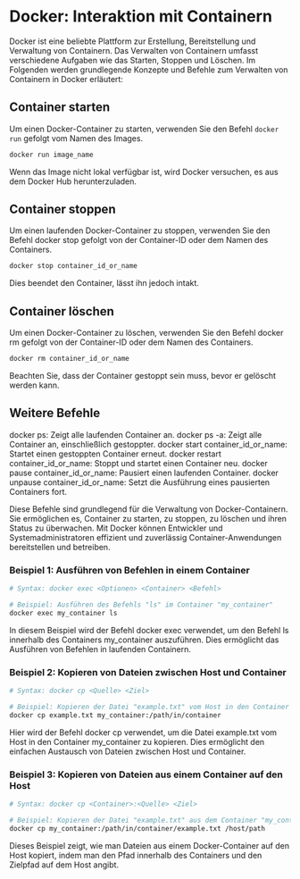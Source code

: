 # Docker: Interaktion mit Containern

Docker ist eine beliebte Plattform zur Erstellung, Bereitstellung und Verwaltung von Containern. Das Verwalten von Containern umfasst verschiedene Aufgaben wie das Starten, Stoppen und Löschen. Im Folgenden werden grundlegende Konzepte und Befehle zum Verwalten von Containern in Docker erläutert:

## Container starten

Um einen Docker-Container zu starten, verwenden Sie den Befehl `docker run` gefolgt vom Namen des Images.

```bash
docker run image_name
```

Wenn das Image nicht lokal verfügbar ist, wird Docker versuchen, es aus dem Docker Hub herunterzuladen.

## Container stoppen
Um einen laufenden Docker-Container zu stoppen, verwenden Sie den Befehl docker stop gefolgt von der Container-ID oder dem Namen des Containers.

```bash
docker stop container_id_or_name
```

Dies beendet den Container, lässt ihn jedoch intakt.

## Container löschen
Um einen Docker-Container zu löschen, verwenden Sie den Befehl docker rm gefolgt von der Container-ID oder dem Namen des Containers.

```bash
docker rm container_id_or_name
```

Beachten Sie, dass der Container gestoppt sein muss, bevor er gelöscht werden kann.

## Weitere Befehle
docker ps: Zeigt alle laufenden Container an.
docker ps -a: Zeigt alle Container an, einschließlich gestoppter.
docker start container_id_or_name: Startet einen gestoppten Container erneut.
docker restart container_id_or_name: Stoppt und startet einen Container neu.
docker pause container_id_or_name: Pausiert einen laufenden Container.
docker unpause container_id_or_name: Setzt die Ausführung eines pausierten Containers fort.

Diese Befehle sind grundlegend für die Verwaltung von Docker-Containern. Sie ermöglichen es, Container zu starten, zu stoppen, zu löschen und ihren Status zu überwachen. Mit Docker können Entwickler und Systemadministratoren effizient und zuverlässig Container-Anwendungen bereitstellen und betreiben.

### Beispiel 1: Ausführen von Befehlen in einem Container

```bash
# Syntax: docker exec <Optionen> <Container> <Befehl>

# Beispiel: Ausführen des Befehls "ls" im Container "my_container"
docker exec my_container ls
```

In diesem Beispiel wird der Befehl docker exec verwendet, um den Befehl ls innerhalb des Containers my_container auszuführen. Dies ermöglicht das Ausführen von Befehlen in laufenden Containern.

### Beispiel 2: Kopieren von Dateien zwischen Host und Container

```bash
# Syntax: docker cp <Quelle> <Ziel>

# Beispiel: Kopieren der Datei "example.txt" vom Host in den Container "my_container"
docker cp example.txt my_container:/path/in/container
```

Hier wird der Befehl docker cp verwendet, um die Datei example.txt vom Host in den Container my_container zu kopieren. Dies ermöglicht den einfachen Austausch von Dateien zwischen Host und Container.

### Beispiel 3: Kopieren von Dateien aus einem Container auf den Host

```bash
# Syntax: docker cp <Container>:<Quelle> <Ziel>

# Beispiel: Kopieren der Datei "example.txt" aus dem Container "my_container" auf den Host
docker cp my_container:/path/in/container/example.txt /host/path
```
Dieses Beispiel zeigt, wie man Dateien aus einem Docker-Container auf den Host kopiert, indem man den Pfad innerhalb des Containers und den Zielpfad auf dem Host angibt.